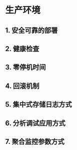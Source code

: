 # 生产环境

## 1. 安全可靠的部署

## 2. 健康检查

## 3. 零停机时间

## 4. 回滚机制

## 5. 集中式存储日志方式

## 6. 分析调试应用方式

## 7. 聚合监控参数方式